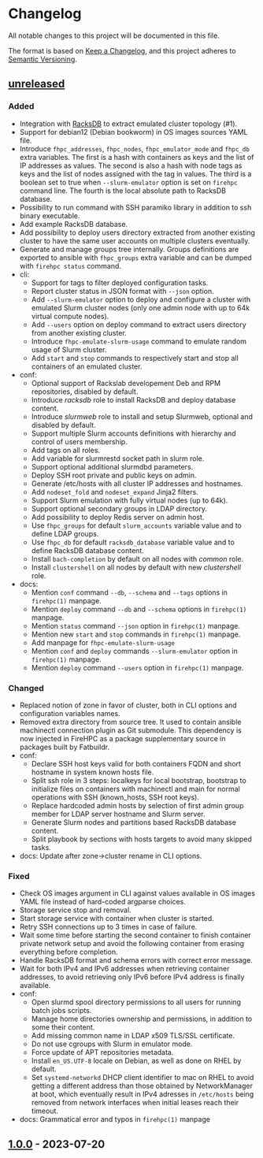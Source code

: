 # Changelog

All notable changes to this project will be documented in this file.

The format is based on [Keep a Changelog](https://keepachangelog.com/en/1.0.0/),
and this project adheres to
[Semantic Versioning](https://semver.org/spec/v2.0.0.html).

## [unreleased]
### Added
- Integration with [RacksDB](https://github.com/rackslab/RacksDB) to extract
  emulated cluster topology (#1).
- Support for debian12 (Debian bookworm) in OS images sources YAML file.
- Introduce `fhpc_addresses`, `fhpc_nodes`, `fhpc_emulator_mode` and `fhpc_db`
  extra variables. The first is a hash with containers as keys and the list of
  IP addresses as values. The second is also a hash with node tags as keys and
  the list of nodes assigned with the tag in values. The third is a boolean set
  to true when `--slurm-emulator` option is set on `firehpc` command line. The
  fourth is the local absolute path to RacksDB database.
- Possibility to run command with SSH paramiko library in addition to ssh binary
  executable.
- Add example RacksDB database.
- Add possibility to deploy users directory extracted from another existing
  cluster to have the same user accounts on multiple clusters eventually.
- Generate and manage groups tree internally. Groups definitions are exported to
  ansible with `fhpc_groups` extra variable and can be dumped with
  `firehpc status` command.
- cli:
  - Support for tags to filter deployed configuration tasks.
  - Report cluster status in JSON format with `--json` option.
  - Add `--slurm-emulator` option to deploy and configure a cluster with
    emulated Slurm cluster nodes (only one admin node with up to 64k virtual
    compute nodes).
  - Add `--users` option on deploy command to extract users directory from
    another existing cluster.
  - Introduce `fhpc-emulate-slurm-usage` command to emulate random usage of
    Slurm cluster.
  - Add `start` and `stop` commands to respectively start and stop all
    containers of an emulated cluster.
- conf:
  - Optional support of Rackslab developement Deb and RPM repositories, disabled
    by default.
  - Introduce _racksdb_ role to install RacksDB and deploy database content.
  - Introduce _slurmweb_ role to install and setup Slurmweb, optional and
    disabled by default.
  - Support multiple Slurm accounts definitions with hierarchy and control of
    users membership.
  - Add tags on all roles.
  - Add variable for slurmrestd socket path in slurm role.
  - Support optional additional slurmdbd parameters.
  - Deploy SSH root private and public keys on admin.
  - Generate /etc/hosts with all cluster IP addresses and hostnames.
  - Add `nodeset_fold` and `nodeset_expand` Jinja2 filters.
  - Support Slurm emulation with fully virtual nodes (up to 64k).
  - Support optional secondary groups in LDAP directory.
  - Add possibility to deploy Redis server on admin host.
  - Use `fhpc_groups` for default `slurm_accounts` variable value and to define
    LDAP groups.
  - Use `fhpc_db` for default `racksdb_database` variable value and to define
    RacksDB database content.
  - Install `bach-completion` by default on all nodes with _common_ role.
  - Install `clustershell` on all nodes by default with new _clustershell_ role.
- docs:
  - Mention `conf` command `--db`, `--schema` and `--tags` options in
    `firehpc(1)` manpage.
  - Mention `deploy` command `--db` and `--schema` options in `firehpc(1)`
    manpage.
  - Mention `status` command `--json` option in `firehpc(1)` manpage.
  - Mention new `start` and `stop` commands in `firehpc(1)` manpage.
  - Add manpage for `fhpc-emulate-slurm-usage`
  - Mention `conf` and `deploy` commands `--slurm-emulator` option in
    `firehpc(1)` manpage.
  - Mention `deploy` command `--users` option in `firehpc(1)` manpage.

### Changed
- Replaced notion of zone in favor of cluster, both in CLI options and
  configuration variables names.
- Removed extra directory from source tree. It used to contain ansible
  machinectl connection plugin as Git submodule. This dependency is now injected
  in FireHPC as a package supplementary source in packages built by Fatbuildr.
- conf:
  - Declare SSH host keys valid for both containers FQDN and short hostname
    in system known hosts file.
  - Split ssh role in 3 steps: localkeys for local bootstrap, bootstrap to
    initialize files on containers with machinectl and main for normal
    operations with SSH (known_hosts, SSH root keys).
  - Replace hardcoded admin hosts by selection of first admin group member for
    LDAP server hostname and Slurm server.
  - Generate Slurm nodes and partitions based RacksDB database content.
  - Split playbook by sections with hosts targets to avoid many skipped tasks.
- docs: Update after zone→cluster rename in CLI options.

### Fixed
- Check OS images argument in CLI against values available in OS images YAML
  file instead of hard-coded argparse choices.
- Storage service stop and removal.
- Start storage service with container when cluster is started.
- Retry SSH connections up to 3 times in case of failure.
- Wait some time before starting the second container to finish container
  private network setup and avoid the following container from erasing
  everything before completion.
- Handle RacksDB format and schema errors with correct error message.
- Wait for both IPv4 and IPv6 addresses when retrieving container addresses, to
  avoid retrieving only IPv6 before IPv4 address is finally available.
- conf:
  - Open slurmd spool directory permissions to all users for running batch
    jobs scripts.
  - Manage home directories ownership and permissions, in addition to some their
    content.
  - Add missing common name in LDAP x509 TLS/SSL certificate.
  - Do not use cgroups with Slurm in emulator mode.
  - Force update of APT repositories metadata.
  - Install `en_US.UTF-8` locale on Debian, as well as done on RHEL by default.
  - Set `systemd-networkd` DHCP client identifier to mac on RHEL to avoid
    getting a different address than those obtained by NetworkManager at boot,
    which eventually result in IPv4 adresses in `/etc/hosts` being removed from
    network interfaces when initial leases reach their timeout.
- docs: Grammatical error and typos in `firehpc(1)` manpage

## [1.0.0] - 2023-07-20

[unreleased]: https://github.com/rackslab/firehpc/compare/v1.0.0...HEAD
[1.0.0]: https://github.com/rackslab/firehpc/releases/tag/v1.0.0
